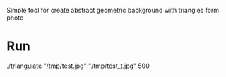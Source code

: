 Simple tool for create abstract geometric background with triangles form photo 

# Run
./triangulate "/tmp/test.jpg" "/tmp/test_t.jpg" 500